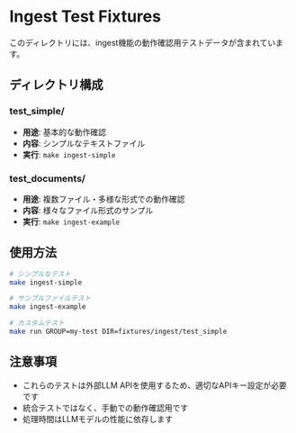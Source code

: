 # Ingest Test Fixtures

このディレクトリには、ingest機能の動作確認用テストデータが含まれています。

## ディレクトリ構成

### test_simple/

- **用途**: 基本的な動作確認
- **内容**: シンプルなテキストファイル
- **実行**: `make ingest-simple`

### test_documents/

- **用途**: 複数ファイル・多様な形式での動作確認
- **内容**: 様々なファイル形式のサンプル
- **実行**: `make ingest-example`

## 使用方法

```bash
# シンプルなテスト
make ingest-simple

# サンプルファイルテスト
make ingest-example

# カスタムテスト
make run GROUP=my-test DIR=fixtures/ingest/test_simple
```

## 注意事項

- これらのテストは外部LLM APIを使用するため、適切なAPIキー設定が必要です
- 統合テストではなく、手動での動作確認用です
- 処理時間はLLMモデルの性能に依存します
